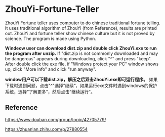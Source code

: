 # ZhouYi-Fortune-Teller
ZhouYi Fortune teller uses computer to do chinese traditional fortune telling. It uses traditional algorithm of ZhouYi (from Reference), results are printed out. 
ZhouYi and fortune teller show chinese culture but it is not proved by science.
The program is made using Python.

**Windeow user can download dist.zip and double click ZhouYi.exe to run the program after unzip.** If "dist.zip is not commonly downloaded and may be dangerous" appears during downloading, click "^" and press "keep". After double click the exe file, if "Windows protect your PC" window shows up, click "More Info" and click "run anyway".

**window用户可以下载dist.zip，解压之后双击ZhouYi.exe即可运行程序。** 如果下载时遇到问题，点击"^"选择”继续“，如果运行exe文件时遇到windows的保护系统，选择”了解更多”，然后点击“继续运行”。
## Reference
https://www.douban.com/group/topic/42705779/

https://zhuanlan.zhihu.com/p/27880554
